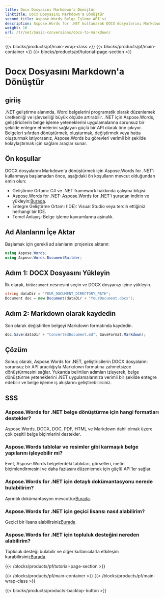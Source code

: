 ```yaml
---
title: Docx Dosyasını Markdown'a Dönüştür
linktitle: Docx Dosyasını Markdown'a Dönüştür
second_title: Aspose.Words Belge İşleme API'si
description: Aspose.Words for .NET kullanarak DOCX dosyalarını Markdown'a nasıl dönüştüreceğinizi öğrenin. .NET uygulamalarınızda kusursuz entegrasyon için ayrıntılı kılavuzumuzu izleyin.
weight: 10
url: /tr/net/basic-conversions/docx-to-markdown/
---
```


{{< blocks/products/pf/main-wrap-class >}}
{{< blocks/products/pf/main-container >}}
{{< blocks/products/pf/tutorial-page-section >}}

# Docx Dosyasını Markdown'a Dönüştür

## giriiş

.NET geliştirme alanında, Word belgelerini programatik olarak düzenlemek üretkenliği ve işlevselliği büyük ölçüde artırabilir. .NET için Aspose.Words, geliştiricilerin belge işleme yeteneklerini uygulamalarına sorunsuz bir şekilde entegre etmelerini sağlayan güçlü bir API olarak öne çıkıyor. Belgeleri sıfırdan dönüştürmek, oluşturmak, değiştirmek veya hatta oluşturmak istiyorsanız, Aspose.Words bu görevleri verimli bir şekilde kolaylaştırmak için sağlam araçlar sunar.

## Ön koşullar

DOCX dosyalarını Markdown'a dönüştürmek için Aspose.Words for .NET'i kullanmaya başlamadan önce, aşağıdaki ön koşulların mevcut olduğundan emin olun:

- Geliştirme Ortamı: C# ve .NET framework hakkında çalışma bilgisi.
- Aspose.Words for .NET: Aspose.Words for .NET'i şuradan indirin ve yükleyin:[Burada](https://releases.aspose.com/words/net/).
- Entegre Geliştirme Ortamı (IDE): Visual Studio veya tercih ettiğiniz herhangi bir IDE.
- Temel Anlayış: Belge işleme kavramlarına aşinalık.

## Ad Alanlarını İçe Aktar

Başlamak için gerekli ad alanlarını projenize aktarın:

```csharp
using Aspose.Words;
using Aspose.Words.DocumentBuilder;
```

## Adım 1: DOCX Dosyasını Yükleyin

 İlk olarak, bir`Document` nesnesini seçin ve DOCX dosyanızı içine yükleyin.

```csharp
string dataDir = "YOUR_DOCUMENT_DIRECTORY_PATH";
Document doc = new Document(dataDir + "YourDocument.docx");
```

## Adım 2: Markdown olarak kaydedin

Son olarak değiştirilen belgeyi Markdown formatında kaydedin.

```csharp
doc.Save(dataDir + "ConvertedDocument.md", SaveFormat.Markdown);
```

## Çözüm

Sonuç olarak, Aspose.Words for .NET, geliştiricilerin DOCX dosyalarını sorunsuz bir API aracılığıyla Markdown formatına zahmetsizce dönüştürmesini sağlar. Yukarıda belirtilen adımları izleyerek, belge dönüştürme yeteneklerini .NET uygulamalarınıza verimli bir şekilde entegre edebilir ve belge işleme iş akışlarını geliştirebilirsiniz.

## SSS

### Aspose.Words for .NET belge dönüştürme için hangi formatları destekler?
Aspose.Words, DOCX, DOC, PDF, HTML ve Markdown dahil olmak üzere çok çeşitli belge biçimlerini destekler.

### Aspose.Words tablolar ve resimler gibi karmaşık belge yapılarını işleyebilir mi?
Evet, Aspose.Words belgelerdeki tabloları, görselleri, metin biçimlendirmesini ve daha fazlasını düzenlemek için güçlü API'ler sağlar.

### Aspose.Words for .NET için detaylı dokümantasyonu nerede bulabilirim?
 Ayrıntılı dokümantasyon mevcuttur[Burada](https://reference.aspose.com/words/net/).

### Aspose.Words for .NET için geçici lisansı nasıl alabilirim?
Geçici bir lisans alabilirsiniz[Burada](https://purchase.aspose.com/temporary-license/).

### Aspose.Words for .NET için topluluk desteğini nereden alabilirim?
 Topluluk desteği bulabilir ve diğer kullanıcılarla etkileşim kurabilirsiniz[Burada](https://forum.aspose.com/c/words/8).

{{< /blocks/products/pf/tutorial-page-section >}}

{{< /blocks/products/pf/main-container >}}
{{< /blocks/products/pf/main-wrap-class >}}

{{< blocks/products/products-backtop-button >}}
